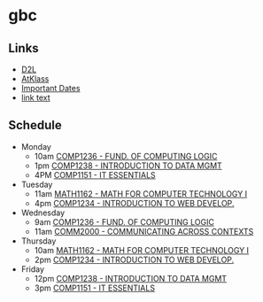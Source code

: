 # gbc
## Links
- [D2L](https://learn.georgebrown.ca)
- [AtKlass](https://app.atklass.com)
- [Important Dates](https://www.georgebrown.ca/current-students/important-dates?term=27246&category=131)
- [link text](comp1234.md)
## Schedule
- Monday
   - 10am [COMP1236 - FUND. OF COMPUTING LOGIC](https://learn.georgebrown.ca/d2l/home/416378)
   - 1pm  [COMP1238 - INTRODUCTION TO DATA MGMT](https://learn.georgebrown.ca/d2l/home/412494)
   - 4PM  [COMP1151 - IT ESSENTIALS](https://learn.georgebrown.ca/d2l/home/408347)
 - Tuesday
   - 11am [MATH1162 - MATH FOR COMPUTER TECHNOLOGY I](https://learn.georgebrown.ca/d2l/home/405827)
   - 4pm  [COMP1234 - INTRODUCTION TO WEB DEVELOP.](https://learn.georgebrown.ca/d2l/home/416183)
- Wednesday
   - 9am [COMP1236 - FUND. OF COMPUTING LOGIC](https://learn.georgebrown.ca/d2l/home/416378)
   - 11am [COMM2000 - COMMUNICATING ACROSS CONTEXTS](https://learn.georgebrown.ca/d2l/home/395426)
- Thursday
   - 10am [MATH1162 - MATH FOR COMPUTER TECHNOLOGY I](https://learn.georgebrown.ca/d2l/home/405827)
   - 2pm  [COMP1234 - INTRODUCTION TO WEB DEVELOP.](https://learn.georgebrown.ca/d2l/home/416183)
- Friday
   - 12pm [COMP1238 - INTRODUCTION TO DATA MGMT](https://learn.georgebrown.ca/d2l/home/412494)
   - 3pm  [COMP1151 - IT ESSENTIALS](https://learn.georgebrown.ca/d2l/home/408347)
  
